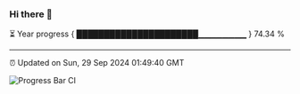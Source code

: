 ### Hi there 👋

⏳ Year progress { ██████████████████████▁▁▁▁▁▁▁▁ } 74.34 %

---

⏰ Updated on Sun, 29 Sep 2024 01:49:40 GMT

![Progress Bar CI](https://github.com/ZhaoGui/ZhaoGui/workflows/Progress%20Bar%20CI/badge.svg)

